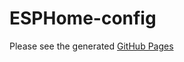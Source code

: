# ESPHome-config
Please see the generated [GitHub Pages](http://alexmekkering.github.io/esphome-config)
